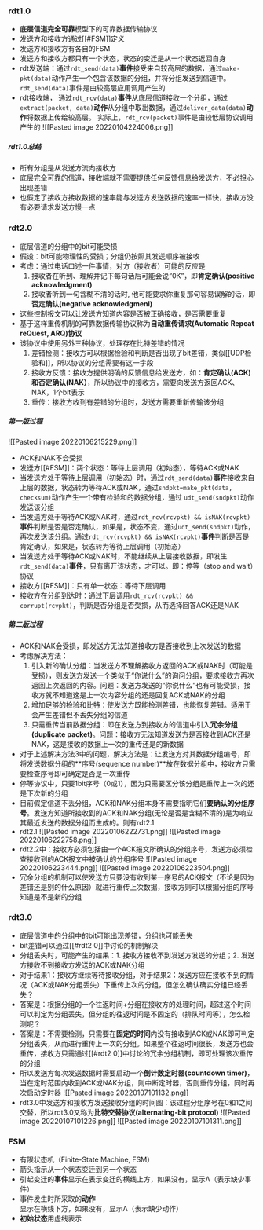 ### rdt1.0
- **底层信道完全可靠**模型下的可靠数据传输协议
- 发送方和接收方通过[[#FSM]]定义
- 发送方和接收方有各自的FSM
- 发送方和接收方都只有一个状态，状态的变迁是从一个状态返回自身
- rdt发送端：通过`rdt_send(data)`**事件**接受来自较高层的数据，通过`make-pkt(data)`动作产生一个包含该数据的分组，并将分组发送到信道中。`rdt_send(data)`事件是由较高层应用调用产生的
- rdt接收端， 通过`rdt_rcv(data)`**事件**从底层信道接收一个分组，通过`extract(packet, data)`**动作**从分组中取岀数据，通过`deliver_data(data)`**动作**将数据上传给较高层。 实际上，`rdt_rcv(packet)`事件是由较低层协议调用产生的
![[Pasted image 20220104224006.png]]
##### rdt1.0总结
- 所有分组是从发送方流向接收方
- 底层完全可靠的信道，接收端就不需要提供任何反馈信息给发送方，不必担心出现差错
- 也假定了接收方接收数据的速率能与发送方发送数据的速率一样快，接收方没有必要请求发送方慢一点

### rdt2.0
- 底层信道的分组中的bit可能受损
- 假设：bit可能物理性的受损；分组仍按照其发送顺序被接收
- 考虑：通过电话口述一件事情，对方（接收者）可能的反应是
	1.  接收者在听到、理解并记下每句话后可能会说“0K”，即**肯定确认(positive acknowledgment)**
	2. 接收者听到一句含糊不清的话时, 他可能要求你重复那句容易误解的话，即**否定确认(negative acknowledgmenl)**
- 这些控制报文可以让发送方知道内容是否被正确接收，是否需要重复
- 基于这样重传机制的可靠数据传输协议称为**自动重传请求(Automatic Repeat reQuest, ARQ)协议**
- 该协议中使用另外三种协议，处理存在比特差错的情况
	1. 差错检测：接收方可以根据检验和判断是否出现了bit差错，类似[[UDP检验和]]，所以协议的分组需要有这一字段
	2. 接收方反馈：接收方提供明确的反馈信息给发送方，如：**肯定确认(ACK)和否定确认(NAK）**，所以协议中的接收方，需要向发送方返回ACK、NAK，1个bit表示
	3. 重传：接收方收到有差错的分组时，发送方需要重新传输该分组

##### 第一版过程
![[Pasted image 20220106215229.png]]
- ACK和NAK不会受损
- 发送方[[#FSM]]：两个状态：等待上层调用（初始态），等待ACK或NAK
- 当发送方处于等待上层调用（初始态）时，通过`rdt_send(data)`**事件**接收来自上层的数据，状态转为等待ACK或NAK，通过`sndpkt=make_pkt(data, checksum)`动作产生一个带有检验和的数据分组，通过 `udt_send(sndpkt)`动作发送该分组
- 当发送方处于等待ACK或NAK时，通过`rdt_rcv(rcvpkt) && isNAK(rcvpkt)`**事件**判断是否是否定确认，如果是，状态不变，通过`udt_send(sndpkt)`动作，再次发送该分组。通过`rdt_rcv(rcvpkt) && isNAK(rcvpkt)`**事件**判断是否是肯定确认，如果是，状态转为等待上层调用（初始态）
- 当发送方处于等待ACK或NAK时，不能继续从上层接收数据，即发生`rdt_send(data)`**事件**，只有离开该状态，才可以。即：停等（stop and wait）协议
- 接收方[[#FSM]]：只有单一状态：等待下层调用
- 接收方在分组到达时：通过下层调用`rdt_rcv(rcvpkt) && corrupt(rcvpkt)`，判断是否分组是否受损，从而选择回答ACK还是NAK

##### 第二版过程
- ACK和NAK会受损，即发送方无法知道接收方是否接收到上次发送的数据
- 考虑解决方法：
	1. 引入新的确认分组：当发送方不理解接收方返回的ACK或NAK时（可能是受损），则发送方发送一个类似于“你说什么”的询问分组，要求接收方再次返回上次返回的内容。问题：发送方发送的“你说什么”也有可能受损，接收方就不知道这是上一次内容分组的还是回复ACK或NAK的分组
	2. 增加足够的检验和比特：使发送方既能检测差错，也能恢复差错。适用于会产生差错但不丢失分组的信道
	3. 只需重传当前数据分组：即在发送方到接收方的信道中引入**冗余分组(duplicate packet)**。问题：接收方无法知道发送方是否接收到ACK还是NAK，这是接收的数据上一次的重传还是的新数据
- 对于上述解决方法3中的问题，解决方法是：让发送方对其数据分组编号，即将发送数据分组的**序号(sequence number)**放在数据分组中，接收方只需要检查序号即可确定是否是一次重传
- 停等协议中，只要1bit序号（0或1），因为只需要区分该分组是重传上一次的还是下次新的分组
- 目前假定信道不丢分组，ACK和NAK分组本身不需要指明它们**要确认的分组序号**。发送方知道所接收到的ACK和NAK分组(无论是否是含糊不清的)是为响应其最近发送的数据分组而生成的。则有rdt2.1
- rdt2.1
	![[Pasted image 20220106222731.png]]
	![[Pasted image 20220106222758.png]]
- rdt2.2中：接收方必须包括由一个ACK报文所确认的分组序号，发送方必须检查接收到的ACK报文中被确认的分组序号
	![[Pasted image 20220106223444.png]]
	![[Pasted image 20220106223504.png]]
- 冗余分组的机制可以使发送方只要没有收到某一序号的ACK报文（不论是因为差错还是别的什么原因）就进行重传上次数据，接收方则可以根据分组的序号知道是不是新的分组

### rdt3.0
- 底层信道中的分组中的bit可能出现差错，分组也可能丢失
- bit差错可以通过[[#rdt2 0]]中讨论的机制解决
- 分组丢失时，可能产生的结果：1. 接收方接收不到发送方发送的分组；2. 发送方接收不到接收方发送的ACK或NAK分组
- 对于结果1：接收方继续等待接收分组，对于结果2：发送方应在接收不到的情况（ACK或NAK分组丢失）下重传上次的分组，但怎么确认确实分组已经丢失？
- 答案是：根据分组的一个往返时间+分组在接收方的处理时间，超过这个时间可以判定为分组丢失，但分组的往返时间是不固定的（排队时间等），怎么检测呢？
- 答案是：不需要检测，只需要在**固定的时间**内没有接收到ACK或NAK即可判定分组丢失，从而进行重传上一次的分组。如果整个往返时间很长，发送方也会重传，接收方只需通过[[#rdt2 0]]中讨论的冗余分组机制，即可处理该次重传的分组
- 所以发送方每次发送数据时需要启动一个**倒计数定时器(countdown timer)**，当在定时范围内收到ACK或NAK分组，则中断定时器，否则重传分组，同时再次启动定时器
![[Pasted image 20220107101132.png]]
- rdt3.0中发送方和接收方发送接收分组的时间图：该过程分组序号在0和1之间交替，所以rdt3.0又称为**比特交替协议(alternating-bit protocol)** 
![[Pasted image 20220107101226.png]]
![[Pasted image 20220107101311.png]]
### FSM
- 有限状态机（Finite-State Machine, FSM）
- 箭头指示从一个状态变迁到另一个状态
- 引起变迁的**事件**显示在表示变迁的横线上方，如果没有，显示Λ（表示缺少事件）
- 事件发生时所采取的**动作**显示在横线下方，如果没有，显示Λ（表示缺少动作）
- **初始状态**用虚线表示